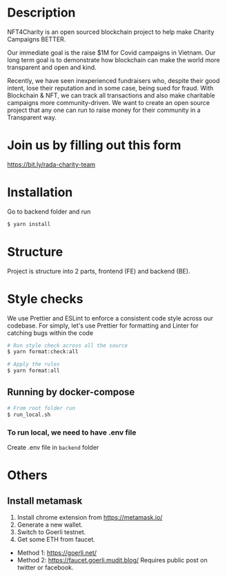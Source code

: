 # Description

NFT4Charity is an open sourced blockchain project to help make Charity Campaigns BETTER. 

Our immediate goal is the raise $1M for Covid campaigns in Vietnam. Our long term goal is to demonstrate how blockchain can make the world more transparent and open and kind.

Recently, we have seen inexperienced fundraisers who, despite their good intent, lose their reputation and in some case, being sued for fraud. With Blockchain & NFT, we can track all transactions and also make charitable campaigns more community-driven. We want to create an open source project that any one can run to raise money for their community in a Transparent way.

# Join us by filling out this form
https://bit.ly/rada-charity-team 


# Installation

Go to backend folder and run

```bash
$ yarn install
```

# Structure

Project is structure into 2 parts, frontend (FE) and backend (BE).

# Style checks

We use Prettier and ESLint to enforce a consistent code style across our codebase. For simply, let's use Prettier for formatting and Linter for catching bugs within the code

```bash
# Run style check across all the source
$ yarn format:check:all

# Apply the rules
$ yarn format:all
```

## Running by docker-compose

```bash
# From root folder run
$ run_local.sh
```

### To run local, we need to have .env file

Create .env file in `backend` folder

# Others

## Install metamask 
1. Install chrome extension from https://metamask.io/
2. Generate a new wallet.
3. Switch to Goerli testnet.
4. Get some ETH from faucet. 
- Method 1: https://goerli.net/
- Method 2: https://faucet.goerli.mudit.blog/ Requires public post on twitter or facebook. 


